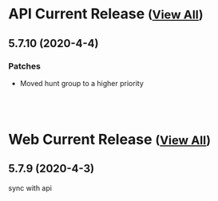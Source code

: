 
# API Current Release <small>([View All](/API.md))</small>
## 5.7.10 (2020-4-4)
### Patches 

- Moved hunt group to a higher priority

<br><br>
# Web Current Release <small>([View All](/Web.md))</small>
## 5.7.9 (2020-4-3)
sync with api

  